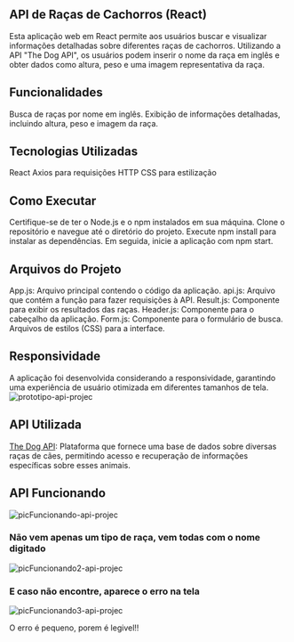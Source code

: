 
## API de Raças de Cachorros (React)
Esta aplicação web em React permite aos usuários buscar e visualizar informações detalhadas sobre diferentes raças de cachorros. Utilizando a API "The Dog API", os usuários podem inserir o nome da raça em inglês e obter dados como altura, peso e uma imagem representativa da raça.

## Funcionalidades
Busca de raças por nome em inglês.
Exibição de informações detalhadas, incluindo altura, peso e imagem da raça.

## Tecnologias Utilizadas
React
Axios para requisições HTTP
CSS para estilização

## Como Executar
Certifique-se de ter o Node.js e o npm instalados em sua máquina.
Clone o repositório e navegue até o diretório do projeto.
Execute npm install para instalar as dependências.
Em seguida, inicie a aplicação com npm start.

## Arquivos do Projeto
App.js: Arquivo principal contendo o código da aplicação.
api.js: Arquivo que contém a função para fazer requisições à API.
Result.js: Componente para exibir os resultados das raças.
Header.js: Componente para o cabeçalho da aplicação.
Form.js: Componente para o formulário de busca.
Arquivos de estilos (CSS) para a interface.

## Responsividade
A aplicação foi desenvolvida considerando a responsividade, garantindo uma experiência de usuário otimizada em diferentes tamanhos de tela.
![prototipo-api-projec](https://github.com/Sophizada/projeto-api-web/assets/125769375/35a3e0f3-0d33-4c4d-a735-bd497f54b2a1)


## API Utilizada
[The Dog API](https://thedogapi.com/): Plataforma que fornece uma base de dados sobre diversas raças de cães, permitindo acesso e recuperação de informações específicas sobre esses animais.

## API Funcionando
![picFuncionando-api-projec](https://github.com/Sophizada/projeto-api-web/assets/125769375/fd9614bf-c51d-4a26-8919-98ba27444b74)

### Não vem apenas um tipo de raça, vem todas com o nome digitado
![picFuncionando2-api-projec](https://github.com/Sophizada/projeto-api-web/assets/125769375/cbac46f0-8206-4dca-a966-9dbb22e1a46d)

### E caso não encontre, aparece o erro na tela
![picFuncionando3-api-projec](https://user-images.githubusercontent.com/125769375/269442460-faa8b5a3-592e-48fc-86fb-4a3be0bab000.png)

O erro é pequeno, porem é legivel!!

